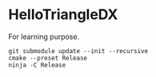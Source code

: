 # HelloTriangleDX

For learning purpose.

```
git submodule update --init --recursive
cmake --preset Release
ninja -C Release
```
